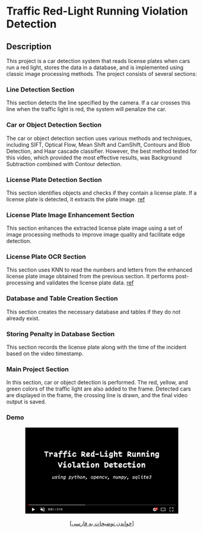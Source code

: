 # Traffic Red-Light Running Violation Detection

## Description
This project is a car detection system that reads license plates when cars run a red light, stores the data in a database, and is implemented using classic image processing methods. The project consists of several sections:

### Line Detection Section
This section detects the line specified by the camera. If a car crosses this line when the traffic light is red, the system will penalize the car.

### Car or Object Detection Section
The car or object detection section uses various methods and techniques, including SIFT, Optical Flow, Mean Shift and CamShift, Contours and Blob Detection, and Haar cascade classifier. However, the best method tested for this video, which provided the most effective results, was Background Subtraction combined with Contour detection.

### License Plate Detection Section
This section identifies objects and checks if they contain a license plate. If a license plate is detected, it extracts the plate image.
[ref](https://github.com/ainyava/persian-license-plate-recognition)

### License Plate Image Enhancement Section
This section enhances the extracted license plate image using a set of image processing methods to improve image quality and facilitate edge detection.

### License Plate OCR Section
This section uses KNN to read the numbers and letters from the enhanced license plate image obtained from the previous section. It performs post-processing and validates the license plate data.
[ref](https://github.com/ainyava/persian-license-plate-recognition)

### Database and Table Creation Section
This section creates the necessary database and tables if they do not already exist.

### Storing Penalty in Database Section
This section records the license plate along with the time of the incident based on the video timestamp.

### Main Project Section
In this section, car or object detection is performed. The red, yellow, and green colors of the traffic light are also added to the frame. Detected cars are displayed in the frame, the crossing line is drawn, and the final video output is saved.

### Demo
<p align="center">
<a href="DIP_output_video.mp4"><img src="video_cover.png" width="80%"></a>
</p>


<p align="center">
[<a href="README-fa.md">خواندن توضیحات به فارسی</a>]
</p>